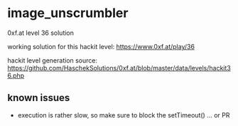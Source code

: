 # image_unscrumbler
0xf.at level 36 solution

working solution for this hackit level:
https://www.0xf.at/play/36

hackit level generation source:
https://github.com/HaschekSolutions/0xf.at/blob/master/data/levels/hackit36.php

## known issues
- execution is rather slow, so make sure to block the setTimeout() ... or PR
